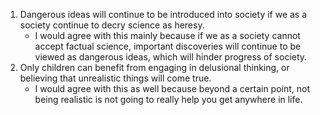 1. Dangerous ideas will continue to be introduced into society if we as a society continue to decry science as heresy.
	-  I would agree with this mainly because if we as a society cannot accept factual science, important discoveries will continue to be viewed as dangerous ideas, which will hinder progress of society.
2. Only children can benefit from engaging in delusional thinking, or believing that unrealistic things will come true. 
	- I would agree with this as well because beyond a certain point, not being realistic is not going to really help you get anywhere in life.